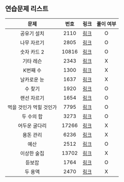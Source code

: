 ## 연습문제 리스트
|문제|번호|링크|풀이 여부|
|:---:|:---:|:---:|:---:|
|공유기 설치|2110|[링크](http://boj.kr/2110)|O|
|나무 자르기|2805|[링크](http://boj.kr/2805)|O|
|숫자 카드 2|10816|[링크](http://boj.kr/10816)|O|
|기타 레슨|2343|[링크](http://boj.kr/2343)|X|
|K번째 수|1300|[링크](http://boj.kr/1300)|X|
|날카로운 눈|1637|[링크](http://boj.kr/1637)|X|
|수 찾기|1920|[링크](http://boj.kr/1920)|O|
|랜선 자르기|1654|[링크](http://boj.kr/1654)|O|
|먹을 것인가 먹힐 것인가|7795|[링크](http://boj.kr/7795)|O|
|두 수의 합|3273|[링크](http://boj.kr/3273)|O|
|어두운 굴다리|17266|[링크](http://boj.kr/17266)|X|
|용돈 관리|6236|[링크](http://boj.kr/6236)|X|
|예산|2512|[링크](http://boj.kr/2512)|O|
|이상한 술집|13702|[링크](http://boj.kr/13702)|X|
|듣보잡|1764|[링크](http://boj.kr/1764)|O|
|두 용액|2470|[링크](http://boj.kr/2470)|X|
